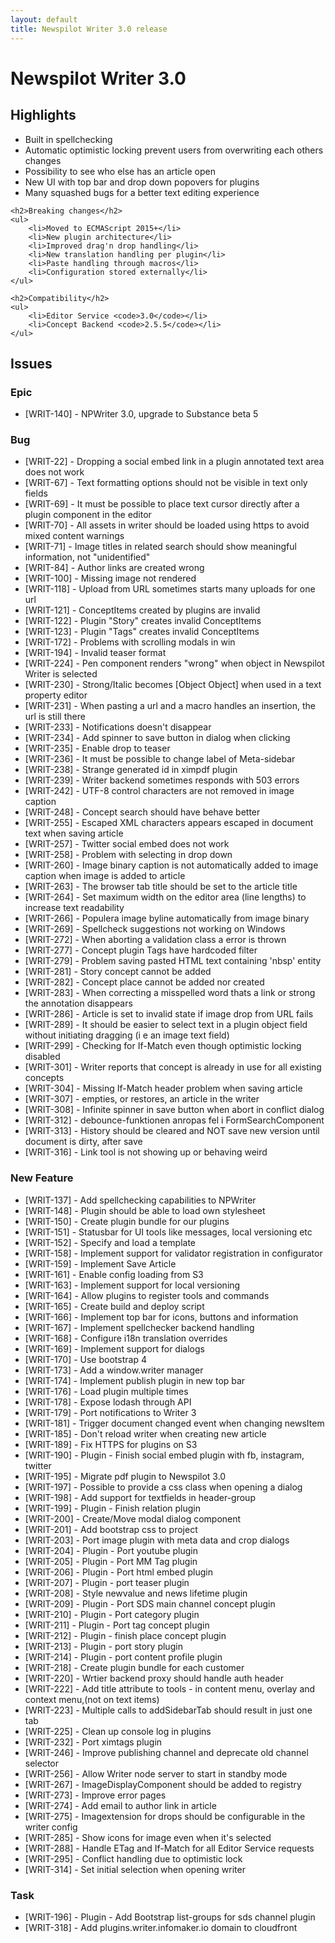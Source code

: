```yaml
---
layout: default
title: Newspilot Writer 3.0 release
---
```

<div class="jumbotron">
    <h1>Newspilot Writer 3.0</h1>
    <h2>Highlights</h2>
    <ul>
        <li>Built in spellchecking</li>
        <li>Automatic optimistic locking prevent users from overwriting each others changes</li>
        <li>Possibility to see who else has an article open</li>
        <li>New UI with top bar and drop down popovers for plugins</li>
        <li>Many squashed bugs for a better text editing experience</li>
    </ul>
    
    <h2>Breaking changes</h2>
    <ul>
        <li>Moved to ECMAScript 2015+</li>
        <li>New plugin architecture</li>
        <li>Improved drag'n drop handling</li>
        <li>New translation handling per plugin</li>
        <li>Paste handling through macros</li>
        <li>Configuration stored externally</li>
    </ul>
    
    <h2>Compatibility</h2>
    <ul>
        <li>Editor Service <code>3.0</code></li>
        <li>Concept Backend <code>2.5.5</code></li>
    </ul>
</div>

## Issues  

### Epic
* [WRIT-140] - NPWriter 3.0, upgrade to Substance beta 5

### Bug
* [WRIT-22] - Dropping a social embed link in a plugin annotated text area does not work
* [WRIT-67] - Text formatting options should not be visible in text only fields
* [WRIT-69] - It must be possible to place text cursor directly after a plugin component in the editor
* [WRIT-70] - All assets in writer should be loaded using https to avoid mixed content warnings
* [WRIT-71] - Image titles in related search should show meaningful information, not "unidentified"
* [WRIT-84] - Author links are created wrong
* [WRIT-100] - Missing image not rendered
* [WRIT-118] - Upload from URL sometimes starts many uploads for one url
* [WRIT-121] - ConceptItems created by plugins are invalid
* [WRIT-122] - Plugin "Story" creates invalid ConceptItems
* [WRIT-123] - Plugin "Tags" creates invalid ConceptItems
* [WRIT-172] - Problems with scrolling modals in win
* [WRIT-194] - Invalid teaser format
* [WRIT-224] - Pen component renders "wrong" when object in Newspilot Writer is selected
* [WRIT-230] - Strong/Italic becomes [Object Object] when used in a text property editor
* [WRIT-231] - When pasting a url and a macro handles an insertion, the url is still there
* [WRIT-233] - Notifications doesn't disappear
* [WRIT-234] - Add spinner to save button in dialog when clicking
* [WRIT-235] - Enable drop to teaser
* [WRIT-236] - It must be possible to change label of Meta-sidebar
* [WRIT-238] - Strange generated id in ximpdf plugin
* [WRIT-239] - Writer backend sometimes responds with 503 errors
* [WRIT-242] - UTF-8 control characters are not removed in image caption
* [WRIT-248] - Concept search should have behave better
* [WRIT-255] - Escaped XML characters appears escaped in document text when saving article
* [WRIT-257] - Twitter social embed does not work
* [WRIT-258] - Problem with selecting in drop down
* [WRIT-260] - Image binary caption is not automatically added to image caption when image is added to article
* [WRIT-263] - The browser tab title should be set to the article title
* [WRIT-264] - Set maximum width on the editor area (line lengths) to increase text readability
* [WRIT-266] - Populera image byline automatically from image binary
* [WRIT-269] - Spellcheck suggestions not working on Windows
* [WRIT-272] - When aborting a validation class a error is thrown
* [WRIT-277] - Concept plugin Tags have hardcoded filter
* [WRIT-279] - Problem saving pasted HTML text containing 'nbsp' entity
* [WRIT-281] - Story concept cannot be added
* [WRIT-282] - Concept place cannot be added nor created
* [WRIT-283] - When correcting a misspelled word thats a link or strong the annotation disappears
* [WRIT-286] - Article is set to invalid state if image drop from URL fails
* [WRIT-289] - It should be easier to select text in a plugin object field without initiating dragging (i e an image text field)
* [WRIT-299] - Checking for If-Match even though optimistic locking disabled
* [WRIT-301] - Writer reports that concept is already in use for all existing concepts
* [WRIT-304] - Missing If-Match header problem when saving article
* [WRIT-307] - <esc> empties, or restores, an article in the writer
* [WRIT-308] - Infinite spinner in save button when abort in conflict dialog
* [WRIT-312] - debounce-funktionen anropas fel i FormSearchComponent
* [WRIT-313] - History should be cleared and NOT save new version until document is dirty, after save
* [WRIT-316] - Link tool is not showing up or behaving weird

### New Feature
* [WRIT-137] - Add spellchecking capabilities to NPWriter
* [WRIT-148] - Plugin should be able to load own stylesheet
* [WRIT-150] - Create plugin bundle for our plugins
* [WRIT-151] - Statusbar for UI tools like messages, local versioning etc
* [WRIT-152] - Specify and load a template
* [WRIT-158] - Implement support for validator registration in configurator
* [WRIT-159] - Implement Save Article
* [WRIT-161] - Enable config loading from S3
* [WRIT-163] - Implement support for local versioning
* [WRIT-164] - Allow plugins to register tools and commands
* [WRIT-165] - Create build and deploy script
* [WRIT-166] - Implement top bar for icons, buttons and information
* [WRIT-167] - Implement spellchecker backend handling
* [WRIT-168] - Configure i18n translation overrides
* [WRIT-169] - Implement support for dialogs
* [WRIT-170] - Use bootstrap 4
* [WRIT-173] - Add a window.writer manager
* [WRIT-174] - Implement publish plugin in new top bar
* [WRIT-176] - Load plugin multiple times
* [WRIT-178] - Expose lodash through API
* [WRIT-179] - Port notifications to Writer 3
* [WRIT-181] - Trigger document changed event when changing newsItem
* [WRIT-185] - Don't reload writer when creating new article
* [WRIT-189] - Fix HTTPS for plugins on S3
* [WRIT-190] - Plugin - Finish social embed plugin with fb, instagram, twitter
* [WRIT-195] - Migrate pdf plugin to Newspilot 3.0
* [WRIT-197] - Possible to provide a css class when opening a dialog
* [WRIT-198] - Add support for textfields in header-group
* [WRIT-199] - Plugin - Finish relation plugin
* [WRIT-200] - Create/Move modal dialog component
* [WRIT-201] - Add bootstrap css to project
* [WRIT-203] - Port image plugin with meta data and crop dialogs
* [WRIT-204] - Plugin - Port youtube plugin
* [WRIT-205] - Plugin - Port MM Tag plugin
* [WRIT-206] - Plugin - Port html embed plugin
* [WRIT-207] - Plugin - port teaser plugin
* [WRIT-208] - Style newvalue and news lifetime plugin
* [WRIT-209] - Plugin - Port SDS main channel concept plugin
* [WRIT-210] - Plugin - Port category plugin
* [WRIT-211] - Plugin - Port tag concept plugin
* [WRIT-212] - Plugin - finish place concept plugin
* [WRIT-213] - Plugin - port story plugin
* [WRIT-214] - Plugin - port content profile plugin
* [WRIT-218] - Create plugin bundle for each customer
* [WRIT-220] - Wrtier backend proxy should handle auth header
* [WRIT-222] - Add title attribute to tools - in content menu, overlay and context menu,(not on text items)
* [WRIT-223] - Multiple calls to addSidebarTab should result in just one tab
* [WRIT-225] - Clean up console log in plugins
* [WRIT-232] - Port ximtags plugin
* [WRIT-246] - Improve publishing channel and deprecate old channel selector
* [WRIT-256] - Allow Writer node server to start in standby mode
* [WRIT-267] - ImageDisplayComponent should be added to registry
* [WRIT-273] - Improve error pages
* [WRIT-274] - Add email to author link in article
* [WRIT-275] - Imagextension for drops should be configurable in the writer config
* [WRIT-285] - Show icons for image even when it's selected
* [WRIT-288] - Handle ETag and If-Match for all Editor Service requests
* [WRIT-295] - Conflict handling due to optimistic lock
* [WRIT-314] - Set initial selection when opening writer

### Task
* [WRIT-196] - Plugin - Add Bootstrap list-groups for sds channel plugin
* [WRIT-318] - Add plugins.writer.infomaker.io domain to cloudfront
